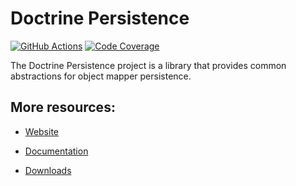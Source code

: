 # Doctrine Persistence

[![GitHub Actions][GA 3.3 image]][GA 3.3]
[![Code Coverage][Coverage 3.3 image]][CodeCov 3.3]

The Doctrine Persistence project is a library that provides common abstractions for object mapper persistence.

## More resources:

* [Website](https://www.doctrine-project.org/)
* [Documentation](https://www.doctrine-project.org/projects/doctrine-persistence/en/latest/index.html)
* [Downloads](https://github.com/doctrine/persistence/releases)

  [Coverage 3.3 image]: https://codecov.io/gh/doctrine/persistence/branch/3.3.x/graph/badge.svg

  [CodeCov 3.3]: https://codecov.io/gh/doctrine/persistence/branch/3.3.x

  [GA 3.3 image]: https://github.com/doctrine/persistence/workflows/Continuous%20Integration/badge.svg?branch=3.3.x

  [GA 3.3]: https://github.com/doctrine/persistence/actions?query=workflow%3A%22Continuous+Integration%22+branch%3A3.3.x
